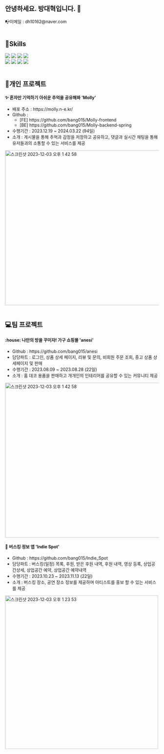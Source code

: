 ## 안녕하세요. 방대혁입니다. 👋
<div>📭이메일 : dh10162@naver.com</div>

<br>
<div>
  
## 📖Skills
  <img src="https://img.shields.io/badge/Java-3766AB?style=flat&logo=Java&logoColor=white"/>
  <img src="https://img.shields.io/badge/Javascript-F7DF1E?style=flat&logo=javascript&logoColor=white"/>
  <img src="https://img.shields.io/badge/Vue.js-4FC08D?style=flat&logo=vuedotjs&logoColor=white"/>
  <img src="https://img.shields.io/badge/Springboot-6DB33F?style=flat&logo=springboot&logoColor=white"/>
  <br>
  <img src="https://img.shields.io/badge/Html5-E34F26?style=flat&logo=html5&logoColor=white"/>
  <img src="https://img.shields.io/badge/Css3-1572B6?style=flat&logo=css3&logoColor=white"/>
  <img src="https://img.shields.io/badge/Node.js-339933?style=flat&logo=nodedotjs&logoColor=white"/>
  <img src="https://img.shields.io/badge/React-61DAFB?style=flat&logo=react&logoColor=white"/>
</div>
<br>
<div>
  
## 👤개인 프로젝트

  <h4>✨ 혼자만 기억하기 아쉬운 추억을 공유해봐  'Molly'</h4>
  <ul>
    <li>배포 주소 : https://molly.n-e.kr/</li>
    <li>Github :
      <ul>
        <li>[FE] https://github.com/bang015/Molly-frontend</li>
        <li>[BE] https://github.com/bang015/Molly-backend-spring</li>    
      </ul>
    </li>
    <li>수행기간 : 2023.12.19 ~ 2024.03.22 (94일)</li>
    <li>소개 : 게시물을 통해 추억과 감정을 저장하고 공유하고, 댓글과 실시간 채팅을 통해 유저들과의 소통할 수 있는 서비스를 제공</li>
  </ul>
  <img width="506" alt="스크린샷 2023-12-03 오후 1 42 58" src="https://github.com/user-attachments/assets/5ee8aa33-192d-455a-9f0a-14c84bee5af1">
  
</div>
<br>
<div>
  
## :computer:팀 프로젝트
   
  <h4>:house: 나만의 방을 꾸미자! 가구 쇼핑몰  'anesi'</h4>
  <ul>
    <li>Github : https://github.com/bang015/anesi</li>
    <li>담당파트 : 로그인, 상품 상세 페이지, 리뷰 및 문의, 비회원 주문 조회, 중고 상품 상세페이지 및 판매</li>
    <li>수행기간 : 2023.08.09 ~ 2023.08.28 (22일)</li>
    <li>소개 : 홈 데코 용품을 판매하고 개개인의 인테리어를 공유할 수 있는 커뮤니티 제공</li>
  </ul>
    <img width="506" alt="스크린샷 2023-12-03 오후 1 42 58" src="https://github.com/bang015/bang015/assets/137017329/3718427d-a6cb-487c-be4b-96b0a4ac5c45">
  <h4>🎸 버스킹 정보 앱 'Indie Spot'</h4>
  <ul>
    <li>Github : https://github.com/bang015/Indie_Spot</li>
    <li>담당파트 : 버스킹(일정) 목록, 후원, 받은 후원 내역, 후원 내역, 영상 등록, 상업공간상세, 상업공간 예약, 상업공간 예약내역</li>
    <li>수행기간 : 2023.10.23 ~ 2023.11.13 (22일)</li>
    <li>소개 : 버스킹 장소, 공연 장소 정보를 제공하며 아티스트를 홍보 할 수 있는 서비스를 제공</li>
  </ul>
    <img width="501" alt="스크린샷 2023-12-03 오후 1 23 53" src="https://github.com/bang015/bang015/assets/137017329/6447507d-47e2-4f8b-9e77-58002620593d">
</div>


